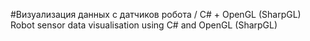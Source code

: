 #Визуализация данных с датчиков робота / С# + OpenGL (SharpGL)
Robot sensor data visualisation using C# and OpenGL (SharpGL)

